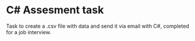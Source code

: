 # C# Assesment task
Task to create a .csv file with data and send it via email with C#, completed for a job interview.
